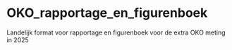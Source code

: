 # OKO_rapportage_en_figurenboek

Landelijk format voor rapportage en figurenboek voor de extra OKO meting in 2025

